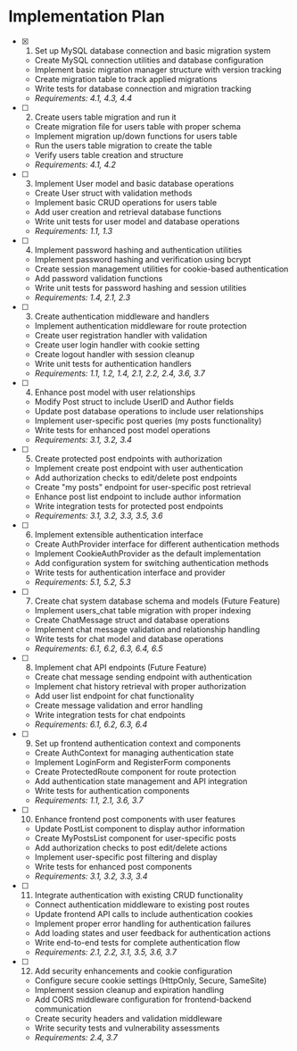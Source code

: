 # Implementation Plan

- [x] 1. Set up MySQL database connection and basic migration system



  - Create MySQL connection utilities and database configuration
  - Implement basic migration manager structure with version tracking
  - Create migration table to track applied migrations
  - Write tests for database connection and migration tracking
  - _Requirements: 4.1, 4.3, 4.4_

- [ ] 2. Create users table migration and run it




  - Create migration file for users table with proper schema
  - Implement migration up/down functions for users table
  - Run the users table migration to create the table
  - Verify users table creation and structure
  - _Requirements: 4.1, 4.2_

- [ ] 3. Implement User model and basic database operations
  - Create User struct with validation methods
  - Implement basic CRUD operations for users table
  - Add user creation and retrieval database functions
  - Write unit tests for user model and database operations
  - _Requirements: 1.1, 1.3_

- [ ] 4. Implement password hashing and authentication utilities
  - Implement password hashing and verification using bcrypt
  - Create session management utilities for cookie-based authentication
  - Add password validation functions
  - Write unit tests for password hashing and session utilities
  - _Requirements: 1.4, 2.1, 2.3_

- [ ] 3. Create authentication middleware and handlers
  - Implement authentication middleware for route protection
  - Create user registration handler with validation
  - Create user login handler with cookie setting
  - Create logout handler with session cleanup
  - Write unit tests for authentication handlers
  - _Requirements: 1.1, 1.2, 1.4, 2.1, 2.2, 2.4, 3.6, 3.7_

- [ ] 4. Enhance post model with user relationships
  - Modify Post struct to include UserID and Author fields
  - Update post database operations to include user relationships
  - Implement user-specific post queries (my posts functionality)
  - Write tests for enhanced post model operations
  - _Requirements: 3.1, 3.2, 3.4_

- [ ] 5. Create protected post endpoints with authorization
  - Implement create post endpoint with user authentication
  - Add authorization checks to edit/delete post endpoints
  - Create "my posts" endpoint for user-specific post retrieval
  - Enhance post list endpoint to include author information
  - Write integration tests for protected post endpoints
  - _Requirements: 3.1, 3.2, 3.3, 3.5, 3.6_

- [ ] 6. Implement extensible authentication interface
  - Create AuthProvider interface for different authentication methods
  - Implement CookieAuthProvider as the default implementation
  - Add configuration system for switching authentication methods
  - Write tests for authentication interface and provider
  - _Requirements: 5.1, 5.2, 5.3_

- [ ] 7. Create chat system database schema and models (Future Feature)
  - Implement users_chat table migration with proper indexing
  - Create ChatMessage struct and database operations
  - Implement chat message validation and relationship handling
  - Write tests for chat model and database operations
  - _Requirements: 6.1, 6.2, 6.3, 6.4, 6.5_

- [ ] 8. Implement chat API endpoints (Future Feature)
  - Create chat message sending endpoint with authentication
  - Implement chat history retrieval with proper authorization
  - Add user list endpoint for chat functionality
  - Create message validation and error handling
  - Write integration tests for chat endpoints
  - _Requirements: 6.1, 6.2, 6.3, 6.4_

- [ ] 9. Set up frontend authentication context and components
  - Create AuthContext for managing authentication state
  - Implement LoginForm and RegisterForm components
  - Create ProtectedRoute component for route protection
  - Add authentication state management and API integration
  - Write tests for authentication components
  - _Requirements: 1.1, 2.1, 3.6, 3.7_

- [ ] 10. Enhance frontend post components with user features
  - Update PostList component to display author information
  - Create MyPostsList component for user-specific posts
  - Add authorization checks to post edit/delete actions
  - Implement user-specific post filtering and display
  - Write tests for enhanced post components
  - _Requirements: 3.1, 3.2, 3.3, 3.4_

- [ ] 11. Integrate authentication with existing CRUD functionality
  - Connect authentication middleware to existing post routes
  - Update frontend API calls to include authentication cookies
  - Implement proper error handling for authentication failures
  - Add loading states and user feedback for authentication actions
  - Write end-to-end tests for complete authentication flow
  - _Requirements: 2.1, 2.2, 3.1, 3.5, 3.6, 3.7_

- [ ] 12. Add security enhancements and cookie configuration
  - Configure secure cookie settings (HttpOnly, Secure, SameSite)
  - Implement session cleanup and expiration handling
  - Add CORS middleware configuration for frontend-backend communication
  - Create security headers and validation middleware
  - Write security tests and vulnerability assessments
  - _Requirements: 2.4, 3.7_